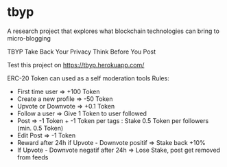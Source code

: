 # tbyp
A research project that explores what blockchain technologies can bring to micro-blogging

TBYP
Take Back Your Privacy
Think Before You Post

Test this project on https://tbyp.herokuapp.com/

ERC-20 Token can used as a self moderation tools
Rules:
- First time user => +100 Token
- Create a new profile => -50 Token
- Upvote or Downvote => +0.1 Token
- Follow a user => Give 1 Token to user followed
- Post => -1 Token + -1 Token per tags : Stake 0.5 Token per followers (min. 0.5 Token)
- Edit Post => -1 Token
- Reward after 24h if Upvote - Downvote positif => Stake back +10%
- If Upvote - Downvote negatif after 24h => Lose Stake, post get removed from feeds 
